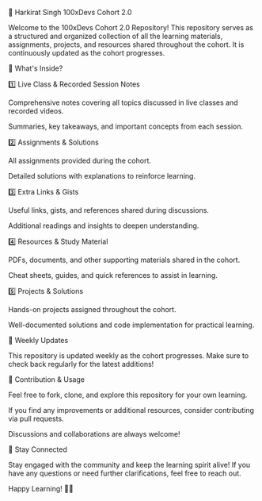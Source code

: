 🚀 Harkirat Singh 100xDevs Cohort 2.0

Welcome to the 100xDevs Cohort 2.0 Repository! This repository serves as a structured and organized collection of all the learning materials, assignments, projects, and resources shared throughout the cohort. It is continuously updated as the cohort progresses.

 📌 What's Inside?

1️⃣ Live Class & Recorded Session Notes

Comprehensive notes covering all topics discussed in live classes and recorded videos.

Summaries, key takeaways, and important concepts from each session.

2️⃣ Assignments & Solutions

All assignments provided during the cohort.

Detailed solutions with explanations to reinforce learning.

3️⃣ Extra Links & Gists

Useful links, gists, and references shared during discussions.

Additional readings and insights to deepen understanding.

4️⃣ Resources & Study Material

PDFs, documents, and other supporting materials shared in the cohort.

Cheat sheets, guides, and quick references to assist in learning.

5️⃣ Projects & Solutions

Hands-on projects assigned throughout the cohort.

Well-documented solutions and code implementation for practical learning.

📅 Weekly Updates

This repository is updated weekly as the cohort progresses. Make sure to check back regularly for the latest additions!

🤝 Contribution & Usage

Feel free to fork, clone, and explore this repository for your own learning.

If you find any improvements or additional resources, consider contributing via pull requests.

Discussions and collaborations are always welcome!

🔗 Stay Connected

Stay engaged with the community and keep the learning spirit alive! If you have any questions or need further clarifications, feel free to reach out.

Happy Learning! 🚀🔥

